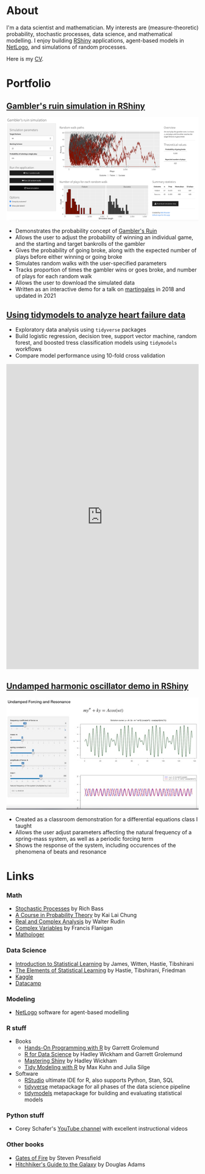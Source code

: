 # About

I'm a data scientist and mathematician.  My interests are (measure-theoretic) probability, stochastic processes, data science, and mathematical modelling.  I enjoy building [RShiny](https://shiny.rstudio.com) applications, agent-based models in [NetLogo](https://ccl.northwestern.edu/netlogo/), and simulations of random processes.

Here is my [CV](https://docs.google.com/viewer?url=https://github.com/bobwooster/my_cv/raw/main/resume_wooster.pdf).

# Portfolio

## [Gambler's ruin simulation in RShiny](https://bobwooster.shinyapps.io/gamblers_ruin/)

![](https://github.com/bobwooster/gamblers_ruin/raw/main/img/gamblers_ruin.png)

* Demonstrates the probability concept of [Gambler's Ruin](https://en.wikipedia.org/wiki/Gambler%27s_ruin)
* Allows the user to adjust the probability of winning an individual game, and the starting and target bankrolls of the gambler
* Gives the probability of going broke, along with the expected number of plays before either winning or going broke
* Simulates random walks with the user-specified parameters
* Tracks proportion of times the gambler wins or goes broke, and number of plays for each random walk
* Allows the user to download the simulated data
* Written as an interactive demo for a talk on [martingales](https://en.wikipedia.org/wiki/Martingale_(probability_theory)) in 2018 and updated in 2021

## [Using tidymodels to analyze heart failure data](https://www.kaggle.com/bobwooster3/analyzing-heart-failure-data-with-the-tidyverse)

* Exploratory data analysis using `tidyverse` packages
* Build logistic regression, decision tree, support vector machine, random forest, and boosted tress classification models using `tidymodels` workflows
* Compare model performance using 10-fold cross validation

<iframe src="https://www.kaggle.com/embed/bobwooster3/analyzing-heart-failure-data-with-the-tidyverse?rvi=1&kernelSessionId=71849788" height="800" style="margin: 0 auto; width: 100%; max-width: 950px;" frameborder="0" scrolling="auto" title="Analyzing heart failure data with the tidyverse"></iframe>

## [Undamped harmonic oscillator demo in RShiny](https://bobwooster.shinyapps.io/undamped_harmonic_oscillator/)

![](https://github.com/bobwooster/bobwooster.github.io/raw/main/images/harmonic_oscillator.png)

* Created as a classroom demonstration for a differential equations class I taught
* Allows the user adjust parameters affecting the natural frequency of a spring-mass system, as well as a periodic forcing term
* Shows the response of the system, including occurences of the phenomena of beats and resonance

# Links

### Math

* [Stochastic Processes](https://www.amazon.com/gp/product/B00E3UR18W/ref=dbs_a_def_rwt_hsch_vapi_tkin_p1_i0) by Rich Bass
* [A Course in Probability Theory](https://www.amazon.com/Course-Probability-Theory-Third/dp/0121741516) by Kai Lai Chung
* [Real and Complex Analysis](https://www.amazon.com/Real-Complex-Analysis-Higher-Mathematics/dp/0070542341) by Walter Rudin
* [Complex Variables](https://www.amazon.com/Complex-Variables-Dover-Books-Mathematics/dp/0486613887) by Francis Flanigan
* [Mathologer](https://www.youtube.com/channel/UC1_uAIS3r8Vu6JjXWvastJg)

### Data Science

* [Introduction to Statistical Learning](https://www.statlearning.com) by James, Witten, Hastie, Tibshirani
* [The Elements of Statistical Learning](https://www.amazon.com/Elements-Statistical-Learning-Prediction-Statistics/dp/0387848576) by Hastie, Tibshirani, Friedman
* [Kaggle](https://www.kaggle.com)
* [Datacamp](https://www.datacamp.com)

### Modeling

* [NetLogo](https://ccl.northwestern.edu/netlogo/) software for agent-based modelling

### R stuff

- Books
  * [Hands-On Programming with R](https://rstudio-education.github.io/hopr/) by Garrett Grolemund
  * [R for Data Science](https://r4ds.had.co.nz) by Hadley Wickham and Garrett Grolemund
  * [Mastering Shiny](https://mastering-shiny.org) by Hadley Wickham
  * [Tidy Modeling with R](https://www.tmwr.org) by Max Kuhn and Julia Silge
- Software
  * [RStudio](https://www.rstudio.com) ultimate IDE for R, also supports Python, Stan, SQL
  * [tidyverse](https://www.tidyverse.org) metapackage for all phases of the data science pipeline
  * [tidymodels](https://www.tidymodels.org) metapackage for building and evaluating statistical models

### Python stuff

* Corey Schafer's [YouTube channel](https://www.youtube.com/channel/UCCezIgC97PvUuR4_gbFUs5g) with excellent instructional videos

### Other books

* [Gates of Fire](https://stevenpressfield.com/books/gates-of-fire/) by Steven Pressfield
* [Hitchhiker's Guide to the Galaxy](https://www.amazon.com/Ultimate-Hitchhikers-Guide-Galaxy/dp/0345453743) by Douglas Adams
